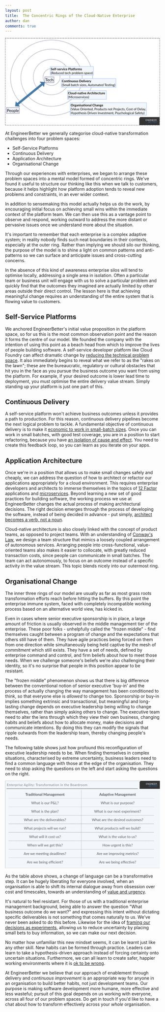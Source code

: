 ```yaml
---
layout: post
title:  The Concentric Rings of the Cloud-Native Enterprise
author: dan
comments: true
---
```

<img src="/images/blog/eb-concentric-rings.jpg" class="image fit">

At EngineerBetter we generally categorise cloud-native transformation challenges into four problem spaces:

- Self-Service Platforms
- Continuous Delivery
- Application Architecture
- Organisational Change

Through our experiences with enterprises, we began to arrange these problem spaces into a mental model formed of concentric rings. We've found it useful to structure our thinking like this when we talk to customers, because it helps highlight how platform adoption tends to reveal new problems and constraints, in an ever wider context.

<!--more-->

In addition to sensemaking this model actually helps us do the work, by encouraging initial focus on achieving small wins within the immediate context of the platform team. We can then use this as a vantage point to observe and respond, working outward to address the more distant or pervasive issues once we understand more about the situation.

It's important to remember that each enterprise is a complex adaptive system; in reality nobody finds such neat boundaries in their contexts, especially at the outer ring. Rather than implying we should silo our thinking, the purpose of the model is to shine a light on common patterns and anti-patterns so we can surface and anticipate issues and cross-cutting concerns.

In the absence of this kind of awareness enterprise silos will tend to optimise locally, addressing a single area in isolation. Often a particular team or business unit will engage with us to solve a particular problem and quickly find that the outcomes they imagined are actually limited by other areas outside their direct control. The lesson here is that achieving meaningful change requires an understanding of the entire system that is flowing value to customers.

## Self-Service Platforms

We anchored EngineerBetter's initial value proposition in the platform space, so for us this is the most common observation point and the reason it forms the centre of our model. We founded the company with the intention of using this point as a beach head from which to improve the lives of people building software. A self-service developer platform like Cloud Foundry can affect dramatic change by [reducing the technical problem space](/2017/05/05/anthropic-sympathy.html). It also immediately begins to reveal what we refer to as the "rakes on the lawn"; these are the bureaucratic, regulatory or cultural obstacles that hit you in the face as you pursue the business outcome you want from using the platform. For example, if your desired outcome is lower lead time to deployment, you must optimise the entire delivery value stream. Simply standing up your platform is just one part of this.

## Continuous Delivery

A self-service platform won't achieve business outcomes unless it provides a path to production. For this reason, continuous delivery pipelines become the next logical problem to tackle. A fundamental objective of continuous delivery is to make it [economic to work in small-batch sizes](https://www.amazon.co.uk/d/Books/Continuous-Delivery-Deployment-Automation-Addison-Wesley/0321601912). Once you can work in small batches, with good test coverage, you are in a position to start refactoring, because you have [an isolation of cause and effect](https://twitter.com/AgileSteveSmith/status/734811899389485058). You need to create this feedback loop, so you can learn as you iterate on your apps.

## Application Architecture

Once we're in a position that allows us to make small changes safely and cheaply, we can address the question of how to architect or refactor our applications appropriately for a cloud environment. This requires enterprise developers and architects to immerse themselves in the topics of [12 Factor](https://12factor.net/) applications and [microservices](https://martinfowler.com/articles/microservices.html). Beyond learning a new set of good practices for building software, the working process we use at EngineerBetter changes the actual process of making architectural decisions. The right decision emerges through the process of developing the software, instead of being decided in advance - put simply, [architect becomes a verb, not a noun](https://www.infoq.com/articles/enterprise-architecture-cloud).

Cloud-native architecture is also closely linked with the concept of product teams, as opposed to project teams. With an understanding of [Conway's Law](https://en.wikipedia.org/wiki/Conway%27s_law), we design a team structure that mimics a loosely coupled arrangement of autonomous services. Arranging people into cross-functional, value-oriented teams also makes it easier to collocate, with greatly reduced transaction costs, since people can communicate in small batches. The team can act autonomously, to focus on an outcome instead of a specific activity in the value stream. This topic blends nicely into our outermost ring.

## Organisational Change

The inner three rings of our model are usually as far as most grass roots transformation efforts reach before hitting the buffers. By this point the enterprise immune system, faced with completely incompatible working process based on an alternative world view, has kicked in.

Even in cases where senior executive sponsorship is in place, a large amount of friction is usually observed in the middle management tier of the enterprise. These poor folks - unhelpfully called the "frozen middle" - find themselves caught between a program of change and the expectations that others still have of them. They have agile practices being forced on them from one direction while simultaneously being held captive by the mesh of *commitment* which still exists. They have a set of needs, defined by enterprise command and control, and firm beliefs about how to meet those needs. When we challenge someone's beliefs we're also challenging their identity, so it's no surprise that people in this position appear to be resistant.

The "frozen middle" phenomenon shows us that there is big difference between the conventional notion of senior executive 'buy-in' and the process of actually changing the way management has been conditioned to think, so that everyone else is *allowed* to change too. Sponsorship or buy-in implies something extrinsic and transactional, but meaningful and long-lasting change depends on executive leadership being willing to change themselves, rather than simply asking others to change. The executive team need to alter the lens through which they view their own business, changing habits and beliefs about how to allocate money, make decisions and communicate intentions. By doing this they can modify the signals that ripple outwards from the leadership team, thereby changing people's needs.

The following table shows just how profound this reconfiguration of executive leadership needs to be. When finding themselves in complex situations, characterised by extreme uncertainty, business leaders need to find a common language with those at the edge of the organisation. They need to stop asking the questions on the left and start asking the questions on the right.

<img src="/images/blog/enterprise-agility-boardroom.png" class="image fit">

As the table above shows, a change of language can be a transformative step. It can be hugely liberating for everyone involved, when an organisation is able to shift its internal dialogue away from obsession over cost and timescales, towards an understanding of [value and urgency](https://vimeo.com/101506552).

It's natural to feel resistant. For those of us with a traditional enterprise management background, being able to answer the question "What business outcome do we want?" and expressing this intent without dictating specific deliverables is not something that comes naturally to us. We've never been asked to do this before. Likewise for the idea of [framing our decisions as experiments](https://barryoreilly.com/2013/10/21/how-to-implement-hypothesis-driven-development/), allowing us to reduce uncertainty by placing small bets to buy information, so we can make our next decision.

No matter how unfamiliar this new mindset seems, it can be learnt just like any other skill. New habits can be formed through practice. Leaders can learn to take a hypothesis-driven approach instead of forcing certainty onto uncertain situations. Furthermore, we can all learn to create safer, happier working environments where it is [ok to be wrong](https://lizkeogh.com/2017/03/05/yes-and/).

At EngineerBetter we believe that our approach of enablement through delivery and *continuous improvement* is an appropriate way for anyone in an organisation to build better habits, not just development teams. Our purpose is making software development more humane, more effective and less wasteful; pursuit of this goal depends on us working with everyone, across all four of our problem spaces. Do get in touch if you'd like to have a chat about how to transform effectively across your *whole* organisation.
